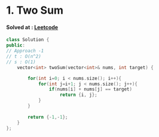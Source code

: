  # 1. Two Sum
#### Solved at : [Leetcode](https://leetcode.com/problems/two-sum/description/)

```cpp
class Solution {
public:
// Approach -1 
// t : O(n^2)
// s : O(1)
    vector<int> twoSum(vector<int>& nums, int target) {

        for(int i=0; i < nums.size(); i++){
            for(int j=i+1; j < nums.size(); j++){
                if(nums[i] + nums[j] == target)
                    return {i, j};
            }
        }
        
        return {-1,-1};
    }
};

```

